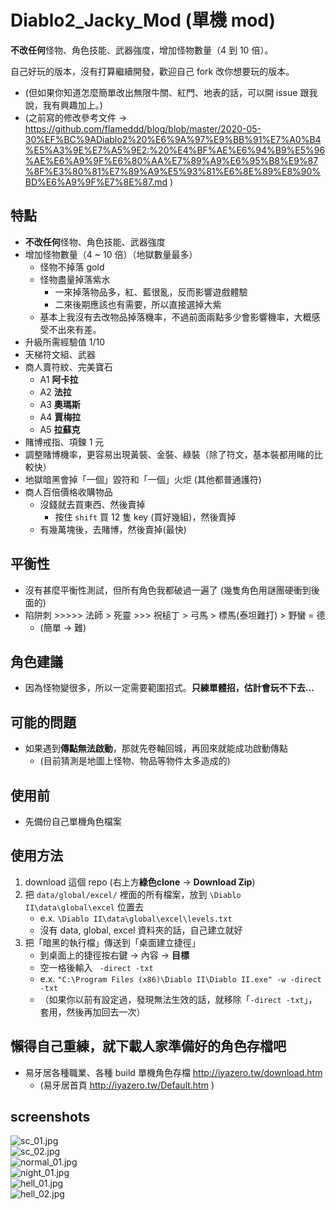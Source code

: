 # Diablo2_Jacky_Mod (單機 mod)

**不改任何**怪物、角色技能、武器強度，增加怪物數量（4 到 10 倍）。  

自己好玩的版本，沒有打算繼續開發，歡迎自己 fork 改你想要玩的版本。  
- (但如果你知道怎麼簡單改出無限牛關、紅門、地表的話，可以開 issue 跟我說，我有興趣加上。)  
- (之前寫的修改參考文件 -> https://github.com/flameddd/blog/blob/master/2020-05-30%EF%BC%9ADiablo2%20%E6%9A%97%E9%BB%91%E7%A0%B4%E5%A3%9E%E7%A5%9E2:%20%E4%BF%AE%E6%94%B9%E5%96%AE%E6%A9%9F%E6%80%AA%E7%89%A9%E6%95%B8%E9%87%8F%E3%80%81%E7%89%A9%E5%93%81%E6%8E%89%E8%90%BD%E6%A9%9F%E7%8E%87.md )

## 特點
- **不改任何**怪物、角色技能、武器強度
- 增加怪物數量（4 ~ 10 倍）（地獄數量最多）
  - 怪物不掉落 gold
  - 怪物盡量掉落紫水
    - 一來掉落物品多，紅、藍很亂，反而影響遊戲體驗
    - 二來後期應該也有需要，所以直接選掉大紫
  - 基本上我沒有去改物品掉落機率，不過前面兩點多少會影響機率，大概感受不出來有差。  
- 升級所需經驗值 1/10
- 天梯符文組、武器
- 商人賣符紋、完美寶石
  - A1 **阿卡拉**
  - A2 **法拉**
  - A3 **奧瑪斯**
  - A4 **賈梅拉**
  - A5 **拉蘇克**
- 賭博戒指、項鍊 1 元
- 調整賭博機率，更容易出現黃裝、金裝、綠裝（除了符文，基本裝都用睹的比較快）
- 地獄暗黑會掉「一個」毀符和「一個」火炬 (其他都普通護符)
- 商人百倍價格收購物品
  - 沒錢就去買東西、然後賣掉
    - 按住 `shift` 買 12 隻 key (買好幾組)，然後賣掉
  - 有幾萬塊後，去賭博，然後賣掉(最快)

## 平衡性
- 沒有甚麼平衡性測試，但所有角色我都破過一遍了 (幾隻角色用謎團硬衝到後面的)
- 陷阱刺 >>>>> 法師 > 死靈 >>> 祝槌丁 > 弓馬 > 標馬(泰坦難打) > 野蠻 = 德
  - (簡單 -> 難)

## 角色建議
- 因為怪物變很多，所以一定需要範圍招式。**只練單體招，估計會玩不下去...**

## 可能的問題
- 如果遇到**傳點無法啟動**，那就先卷軸回城，再回來就能成功啟動傳點
  - (目前猜測是地圖上怪物、物品等物件太多造成的)

## 使用前
- 先備份自己單機角色檔案

## 使用方法
1. download 這個 repo (右上方**綠色clone** -> **Download Zip**)
2. 把 `data/global/excel/` 裡面的所有檔案，放到 `\Diablo II\data\global\excel` 位置去
    - e.x. `\Diablo II\data\global\excel\levels.txt`
    - 沒有 data, global, excel 資料夾的話，自己建立就好
3. 把「暗黑的執行檔」傳送到「桌面建立捷徑」
    - 到桌面上的捷徑按右鍵 → 內容 → **目標**
    - 空一格後輸入 ` -direct -txt`
    - e.x. `"C:\Program Files (x86)\Diablo II\Diablo II.exe" -w -direct -txt`
    - （如果你以前有設定過，發現無法生效的話，就移除「`-direct -txt`」，套用，然後再加回去一次）

## 懶得自己重練，就下載人家準備好的角色存檔吧
- 易牙居各種職業、各種 build 單機角色存檔 http://iyazero.tw/download.htm
  - (易牙居首頁 http://iyazero.tw/Default.htm )

## screenshots
![sc_01.jpg](./sc_01.jpg)  
![sc_02.jpg](./sc_02.jpg)  
![normal_01.jpg](./normal_01.jpg)  
![night_01.jpg](./night_01.jpg)  
![hell_01.jpg](./hell_01.jpg)  
![hell_02.jpg](./hell_02.jpg)   


